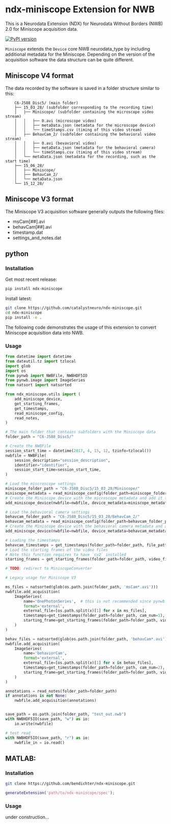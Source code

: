 # ndx-miniscope Extension for NWB

This is a Neurodata Extension (NDX) for Neurodata Without Borders (NWB) 2.0 for Miniscope acquisition data.

[![PyPI version](https://badge.fury.io/py/ndx-miniscope.svg)](https://badge.fury.io/py/ndx-miniscope)

`Miniscope` extends the `Device` core NWB neurodata_type by including additional metadata for the Miniscope.
Depending on the version of the acquisition software the data structure can be quite different.

## Miniscope V4 format
The data recorded by the software is saved in a folder structure similar to this:

        C6-J588_Disc5/ (main folder)
        ├── 15_03_28/ (subfolder corresponding to the recording time)
        │   ├── Miniscope/ (subfolder containing the microscope video stream)
        │   │   ├── 0.avi (microscope video)
        │   │   ├── metaData.json (metadata for the microscope device)
        │   │   └── timeStamps.csv (timing of this video stream)
        │   ├── BehavCam_2/ (subfolder containing the behavioral video stream)
        │   │   ├── 0.avi (bevavioral video)
        │   │   ├── metaData.json (metadata for the behavioral camera)
        │   │   └── timeStamps.csv (timing of this video stream)
        │   └── metaData.json (metadata for the recording, such as the start time)
        ├── 15_06_28/
        │   ├── Miniscope/
        │   ├── BehavCam_2/
        │   └── metaData.json
        └── 15_12_28/

## Miniscope V3 format
The Miniscope V3 acquisition software generally outputs the following files:

* msCam[##].avi
* behavCam[##].avi
* timestamp.dat
* settings_and_notes.dat


## python
### Installation

Get most recent release:
```bash
pip install ndx-miniscope
```

Install latest:
```bash
git clone https://github.com/catalystneuro/ndx-miniscope.git
cd ndx-miniscope
pip install -e .
```

The following code demonstrates the usage of this extension to convert Miniscope acquisition data into NWB.

### Usage

```python
from datetime import datetime
from dateutil.tz import tzlocal
import glob
import os
from pynwb import NWBFile, NWBHDF5IO
from pynwb.image import ImageSeries
from natsort import natsorted

from ndx_miniscope.utils import (
    add_miniscope_device,
    get_starting_frames,
    get_timestamps,
    read_miniscope_config,
    read_notes,
)

# The main folder that contains subfolders with the Miniscope data
folder_path = "C6-J588_Disc5/"

# Create the NWBFile
session_start_time = datetime(2017, 4, 15, 12, tzinfo=tzlocal())
nwbfile = NWBFile(
    session_description="session_description",
    identifier="identifier",
    session_start_time=session_start_time,
)

# Load the miscroscope settings
miniscope_folder_path = "C6-J588_Disc5/15_03_28/Miniscope/"
miniscope_metadata = read_miniscope_config(folder_path=miniscope_folder_path)
# Create the Miniscope device with the microscope metadata and add it to NWB
add_miniscope_device(nwbfile=nwbfile, device_metadata=miniscope_metadata)

# Load the behavioral camera settings
behavcam_folder_path = "C6-J588_Disc5/15_03_28/BehavCam_2/"
behavcam_metadata = read_miniscope_config(folder_path=behavcam_folder_path)
# Create the Miniscope device with the behavioral camera metadata and add it to NWB
add_miniscope_device(nwbfile=nwbfile, device_metadata=behavcam_metadata)

# Loading the timestamps
behavcam_timestamps = get_timestamps(folder_path=folder_path, file_pattern="BehavCam*/timeStamps.csv")
# Load the starting frames of the video files
# Note this function requires to have `cv2` installed
starting_frames = get_starting_frames(folder_path=folder_path, video_file_pattern="*/BehavCam*/*.avi")

# TODO: redirect to MiniscopeConverter

# Legacy usage for Miniscope V3

ms_files = natsorted(glob(os.path.join(folder_path, 'msCam*.avi')))
nwbfile.add_acquisition(
    ImageSeries(
        name='OnePhotonSeries',  # this is not recommended since pynwb has native OnePhotonSeries
        format='external',
        external_file=[os.path.split(x)[1] for x in ms_files],
        timestamps=get_timestamps(folder_path=folder_path, cam_num=1),
        starting_frame=get_starting_frames(folder_path=folder_path, video_file_pattern="msCam*.avi"),
    )
)

behav_files = natsorted(glob(os.path.join(folder_path, 'behavCam*.avi')))
nwbfile.add_acquisition(
    ImageSeries(
        name='behaviorCam',
        format='external',
        external_file=[os.path.split(x)[1] for x in behav_files],
        timestamps=get_timestamps(folder_path=folder_path, cam_num=2),
        starting_frame=get_starting_frames(folder_path=folder_path, video_file_pattern="behavCam*.avi"),
    )
)

annotations = read_notes(folder_path=folder_path)
if annotations is not None:
    nwbfile.add_acquisition(annotations)


save_path = os.path.join(folder_path, "test_out.nwb")
with NWBHDF5IO(save_path, "w") as io:
    io.write(nwbfile)

# test read
with NWBHDF5IO(save_path, "r") as io:
    nwbfile_in = io.read()

```


## MATLAB:
### Installation
```bash
git clone https://github.com/bendichter/ndx-miniscope.git
```
```matlab
generateExtension('path/to/ndx-miniscope/spec');
```

### Usage
under construction...
